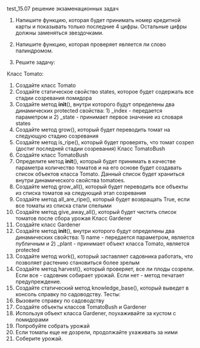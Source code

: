 test_15.07
решение экзаменационных задач

1. Напишите функцию, которая будет принимать номер кредитной карты и показывать только последние 4 цифры. Остальные цифры должны заменяться звездочками.

2. Напишите функцию, которая проверяет является ли слово палиндромом.

3. Решите задачу:

  Класс Tomato:
  1. Создайте класс Tomato
  2. Создайте статическое свойство states, которое будет содержать все стадии
  созревания помидора
  3. Создайте метод __init__(), внутри которого будут определены два динамических
  protected свойства: 1) _index - передается параметром и 2) _state - принимает первое
  значение из словаря states
  4. Создайте метод grow(), который будет переводить томат на следующую стадию
  созревания
  5. Создайте метод is_ripe(), который будет проверять, что томат созрел (достиг
  последней стадии созревания)
  Класс TomatoBush
  1. Создайте класс TomatoBush
  2. Определите метод __init__(), который будет принимать в качестве параметра
количество томатов и на его основе будет создавать список объектов класса
Tomato. Данный список будет храниться внутри динамического свойства tomatoes.
3. Создайте метод grow_all(), который будет переводить все объекты из списка
томатов на следующий этап созревания
4. Создайте метод all_are_ripe(), который будет возвращать True, если все томаты из
списка стали спелыми
5. Создайте метод give_away_all(), который будет чистить список томатов после
сбора урожая
Класс Gardener
1. Создайте класс Gardener
2. Создайте метод __init__(), внутри которого будут определены два динамических
свойства: 1) name - передается параметром, является публичным и 2) _plant -
принимает объект класса Tomato, является protected
3. Создайте метод work(), который заставляет садовника работать, что позволяет
растению становиться более зрелым
4. Создайте метод harvest(), который проверяет, все ли плоды созрели. Если все -
садовник собирает урожай. Если нет - метод печатает предупреждение.
5. Создайте статический метод knowledge_base(), который выведет в консоль справку
по садоводству.
Тесты:
1. Вызовите справку по садоводству
2. Создайте объекты классов TomatoBush и Gardener
3. Используя объект класса Gardener, поухаживайте за кустом с помидорами
4. Попробуйте собрать урожай
5. Если томаты еще не дозрели, продолжайте ухаживать за ними
6. Соберите урожай.
